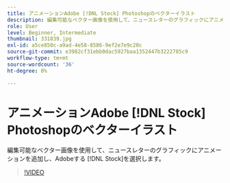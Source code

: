 ```yaml
---
title: アニメーションAdobe [!DNL Stock] Photoshopのベクターイラスト
description: 編集可能なベクター画像を使用して、ニュースレターのグラフィックにアニメーションを追加し、Adobeする [!DNL Stock]
role: User
level: Beginner, Intermediate
thumbnail: 331839.jpg
exl-id: a5ce850c-a9ad-4e58-8586-9ef2e7e9c20c
source-git-commit: e3982cf31ebb0dac5927baa1352447b3222785c9
workflow-type: tm+mt
source-wordcount: '36'
ht-degree: 0%

---
```


# アニメーションAdobe [!DNL Stock] Photoshopのベクターイラスト

編集可能なベクター画像を使用して、ニュースレターのグラフィックにアニメーションを追加し、Adobeする [!DNL Stock]を選択します。

>[!VIDEO](https://video.tv.adobe.com/v/331839?hidetitle=true)
